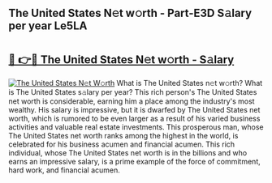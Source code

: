 ## The United States N𝚎t w𝚘rth - Part-E3D S𝚊lary per year Le5LA

# <h2><a href="http://gc0ken.nevu.top/?p=The+United+States">🔗 👉🔴 The United States N𝚎t w𝚘rth - S𝚊lary</a></h2>

[![The United States N𝚎t W𝚘rth](https://i.imgur.com/Oavwk0R.jpeg)](http://gc0ken.nevu.top/?p=The+United+States)
What is The United States n𝚎t w𝚘rth? What is The United States s𝚊lary per year?
This rich person's The United States net worth is considerable, earning him a place among the industry's most wealthy. His salary is impressive, but it is dwarfed by The United States net worth, which is rumored to be even larger as a result of his varied business activities and valuable real estate investments. This prosperous man, whose The United States net worth ranks among the highest in the world, is celebrated for his business acumen and financial acumen. This rich individual, whose The United States net worth is in the billions and who earns an impressive salary, is a prime example of the force of commitment, hard work, and financial acumen.
